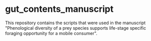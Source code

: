 # gut_contents_manuscript

This repository contains the scripts that were used in the manuscript "Phenological diversity of a prey species supports life-stage specific foraging opportunity for a mobile consumer".
